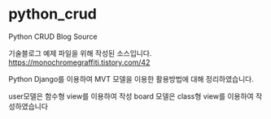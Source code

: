 # python_crud
Python CRUD Blog Source

기술블로그 예제 파일을 위해 작성된 소스입니다.
https://monochromegraffiti.tistory.com/42

Python Django를 이용하여 MVT 모델을 이용한 활용방법에 대해 정리하였습니다.

user모델은 함수형 view를 이용하여 작성
board 모델은 class형 view를 이용하여 작성하였습니다
